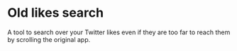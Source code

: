 # Old likes search

A tool to search over your Twitter likes even if they are too far to reach them by scrolling the original app.
